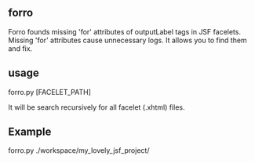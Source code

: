 forro
-----
Forro founds missing 'for' attributes of outputLabel tags in JSF facelets. Missing 'for' attributes cause unnecessary logs. It allows you to find them and fix.

usage
---
forro.py [FACELET_PATH]

It will be search recursively for all facelet (.xhtml) files.

Example
---
forro.py ./workspace/my_lovely_jsf_project/
